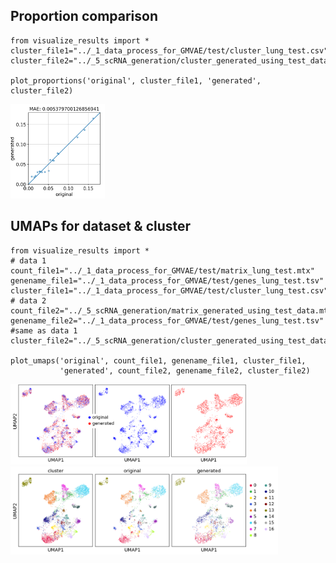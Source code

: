 ## Proportion comparison
```
from visualize_results import *
cluster_file1="../_1_data_process_for_GMVAE/test/cluster_lung_test.csv"
cluster_file2="../_5_scRNA_generation/cluster_generated_using_test_data.csv"

plot_proportions('original', cluster_file1, 'generated', cluster_file2)
```
<img src="fig/original_v_generated_proportion.png" width="30%" alt="Image description">

## UMAPs for dataset & cluster
```
from visualize_results import *
# data 1
count_file1="../_1_data_process_for_GMVAE/test/matrix_lung_test.mtx"
genename_file1="../_1_data_process_for_GMVAE/test/genes_lung_test.tsv"
cluster_file1="../_1_data_process_for_GMVAE/test/cluster_lung_test.csv"
# data 2
count_file2="../_5_scRNA_generation/matrix_generated_using_test_data.mtx"
genename_file2="../_1_data_process_for_GMVAE/test/genes_lung_test.tsv" #same as data 1
cluster_file2="../_5_scRNA_generation/cluster_generated_using_test_data.csv"

plot_umaps('original', count_file1, genename_file1, cluster_file1, 
           'generated', count_file2, genename_file2, cluster_file2)
```
<img src="fig/umap_datasets.png" width="75%" alt="Image description">

<img src="fig/umap_clusters.png" width="85%" alt="Image description">

